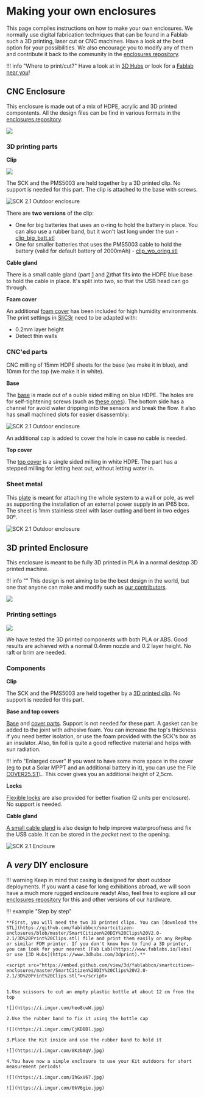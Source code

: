 # Making your own enclosures

This page compiles instructions on how to make your own enclosures. We normally use digital fabrication techniques that can be found in a Fablab  such a 3D printing, laser cut or CNC machines. Have a look at the best option for your possibilities. We also encourage you to modify any of them and contribute it back to the community in the [enclosures repository](https://github.com/fablabbcn/smartcitizen-enclosures/).

!!! info "Where to print/cut?"
    Have a look at in [3D Hubs](https://www.hubs.com/) or look for a [Fablab near you](https://fablabs.io/labs)!

## CNC Enclosure

This enclosure is made out of a mix of HDPE, acrylic and 3D printed compontents. All the design files can be find in various formats in the [enclosures repository](https://github.com/fablabbcn/smartcitizen-enclosures/tree/master/SmartCitizen%20Outdoor%20Cases%20V2.0-2.1/Milled%20HDPE).

![](https://raw.githubusercontent.com/fablabbcn/smartcitizen-enclosures/master/SmartCitizen%20Outdoor%20Cases%20V2.0-2.1/Milled%20HDPE/final_render.png)

### 3D printing parts

**Clip**

![](/assets/images/clip-front.jpg)

The SCK and the PMS5003 are held together by a 3D printed clip. No support is needed for this part. The clip is attached to the base with screws.

<img src="https://live.staticflickr.com/65535/48439505406_c313e7eda3_h.jpg" alt="SCK 2.1 Outdoor enclosure">

There are **two versions** of the clip:

- One for big batteries that uses an o-ring to hold the battery in place. You can also use a rubber band, but it won't last long under the sun - [clip_big_batt.stl](https://github.com/fablabbcn/smartcitizen-enclosures/blob/master/SmartCitizen%20Outdoor%20Cases%20V2.0-2.1/Milled%20HDPE/components/clip_big_batt.stl)
- One for smaller batteries that uses the PMS5003 cable to hold the battery (valid for default battery of 2000mAh) - [clip_wo_oring.stl](https://github.com/fablabbcn/smartcitizen-enclosures/blob/master/SmartCitizen%20Outdoor%20Cases%20V2.0-2.1/Milled%20HDPE/components/clip_no_oring.iges)

**Cable gland**

There is a small cable gland (part [1](https://github.com/fablabbcn/smartcitizen-enclosures/blob/master/SmartCitizen%20Outdoor%20Cases%20V2.0-2.1/Milled%20HDPE/components/CAP1.stl) and [2](https://github.com/fablabbcn/smartcitizen-enclosures/blob/master/SmartCitizen%20Outdoor%20Cases%20V2.0-2.1/Milled%20HDPE/components/CAP2.stl))that fits into the HDPE blue base to hold the cable in place. It's split into two, so that the USB head can go through.

**Foam cover**

An additional [foam cover](https://github.com/fablabbcn/smartcitizen-enclosures/tree/master/SmartCitizen%20Outdoor%20Cases%20V2.0-2.1/Milled%20HDPE/components/CLIP-FOAM.stl) has been included for high humidity environments. The print settings in [SliC3r](https://slic3r.org) need to be adapted with:

- 0.2mm layer height
- Detect thin walls

### CNC'ed parts

CNC milling of 15mm HDPE sheets for the base (we make it in blue), and 10mm for the top (we make it in white).

**Base**

The [base](https://github.com/fablabbcn/smartcitizen-enclosures/blob/master/SmartCitizen%20Outdoor%20Cases%20V2.0-2.1/Milled%20HDPE/components/base.step) is made out of a ouble sided milling on blue HDPE. The holes are for self-tightening screws (such as [these ones](https://www.celofixings.es/tornillos-rosca-plasticos/2834-tornillo-rosca-plastico-cl81z-celoplast-cabeza-alomada-pz.html?ref=4112CL81Z&attr=3861)). The bottom side has a channel for avoid water dripping into the sensors and break the flow. It also has small machined slots for easier disassembly:

<img src="https://live.staticflickr.com/65535/48439649822_7c7b6a8101_h.jpg" alt="SCK 2.1 Outdoor enclosure">

An additional cap is added to cover the hole in case no cable is needed.

**Top cover**

The [top cover](https://github.com/fablabbcn/smartcitizen-enclosures/blob/master/SmartCitizen%20Outdoor%20Cases%20V2.0-2.1/Milled%20HDPE/components/top.step) is a single sided milling in white HDPE. The part has a stepped milling for letting heat out, without letting water in.

### Sheet metal

This [plate](https://github.com/fablabbcn/smartcitizen-enclosures/blob/master/SmartCitizen%20Outdoor%20Cases%20V2.0-2.1/Milled%20HDPE/drawing_metal_sheet.pdf) is meant for attaching the whole system to a wall or pole, as well as supporting the installation of an external power supply in an IP65 box. The sheet is 1mm stainless steel with laser cutting and bent in two edges 90º.

<img src="https://live.staticflickr.com/65535/48439649392_67e981db3b_h.jpg" alt="SCK 2.1 Outdoor enclosure">

## 3D printed Enclosure

This enclosure is meant to be fully 3D printed in PLA in a normal desktop 3D printed machine. 

!!! info ""
    This design is not aiming to be the best design in the world, but one that anyone can make and modify such as [our contributors](https://github.com/fablabbcn/smartcitizen-enclosures/tree/master/Contributed%20Enclosures).

![](https://raw.githubusercontent.com/fablabbcn/smartcitizen-enclosures/master/SmartCitizen%20Outdoor%20Cases%20V2.0-2.1/3D%20Printed%20Prototype/case_render.png)

### Printing settings

![](https://raw.githubusercontent.com/fablabbcn/smartcitizen-enclosures/master/SmartCitizen%20Outdoor%20Cases%20V2.0-2.1/3D%20Printed%20Prototype/printing_base.png)

We have tested the 3D printed components with both PLA or ABS. Good results are achieved with a normal 0.4mm nozzle and 0.2 layer height. No raft or brim are needed.

### Components

**Clip**

The SCK and the PMS5003 are held together by a [3D printed clip](https://github.com/fablabbcn/smartcitizen-enclosures/blob/master/SmartCitizen%20Outdoor%20Cases%20V2.0-2.1/3D%20Printed%20Prototype/components/CLIP.step). No support is needed for this part. 

**Base and top covers**

[Base](https://github.com/fablabbcn/smartcitizen-enclosures/blob/master/SmartCitizen%20Outdoor%20Cases%20V2.0-2.1/3D%20Printed%20Prototype/components/BASE.step) and [cover parts](https://github.com/fablabbcn/smartcitizen-enclosures/blob/master/SmartCitizen%20Outdoor%20Cases%20V2.0-2.1/3D%20Printed%20Prototype/components/COVER.step). Support is not needed for these part. A gasket can be added to the joint with adhesive foam. You can increase the top's thickness if you need better isolation, or use the foam provided with the SCK's box as an insulator. Also, tin foil is quite a good reflective material and helps with sun radiation.

!!! info "Enlarged cover"
    If you want to have some more space in the cover (eg to put a Solar MPPT and an additional battery in it), you can use the File [COVER25.ST](https://github.com/fablabbcn/smartcitizen-enclosures/blob/master/SmartCitizen%20Outdoor%20Cases%20V2.0-2.1/3D%20Printed%20Prototype/components/COVER25.STL)L. This cover gives you an additional height of 2,5cm.

**Locks**

[Flexible locks](https://github.com/fablabbcn/smartcitizen-enclosures/blob/master/SmartCitizen%20Outdoor%20Cases%20V2.0-2.1/3D%20Printed%20Prototype/components/LOCK.step) are also provided for better fixation (2 units per enclosure). No support is needed. 

**Cable gland**

[A small cable gland](https://github.com/fablabbcn/smartcitizen-enclosures/blob/master/SmartCitizen%20Outdoor%20Cases%20V2.0-2.1/3D%20Printed%20Prototype/components/CABLEGLAND.step) is also design to help improve waterproofness and fix the USB cable. It can be stored in the _pocket_ next to the opening.

<img src="https://live.staticflickr.com/65535/48080247068_3acf857e7b_h.jpg" alt="SCK 2.1 Encloure">

## A _very_ DIY enclosure

!!! warning
    Keep in mind that casing is designed for short outdoor deployments. If you want a case for long exhibitions abroad, we will soon have a much more rugged enclosure ready! Also, feel free to explore all our [enclosures repository](https://github.com/fablabbcn/smartcitizen-enclosures) for this and other versions of our hardware.

!!! example "Step by step"

    **First, you will need the two 3D printed clips. You can [download the STL](https://github.com/fablabbcn/smartcitizen-enclosures/blob/master/SmartCitizen%20DIY%20Clips%20V2.0-2.1/3D%20Print%20Clips.stl) file and print them easily on any RepRap or similar FDM printer. If you don't know how to find a 3D printer, you can look for your nearest [Fab Lab](https://www.fablabs.io/labs) or use [3D Hubs](https://www.3dhubs.com/3dprint).**

    <script src="https://embed.github.com/view/3d/fablabbcn/smartcitizen-enclosures/master/SmartCitizen%20DIY%20Clips%20V2.0-2.1/3D%20Print%20Clips.stl"></script>


    1.Use scissors to cut an empty plastic bottle at about 12 cm from the top

    ![](https://i.imgur.com/heo8cwW.jpg)

    2.Use the rubber band to fix it using the bottle cap

    ![](https://i.imgur.com/CjKDBBl.jpg)

    3.Place the Kit inside and use the rubber band to hold it

    ![](https://i.imgur.com/8KzbAqV.jpg)

    4.You have now a simple enclosure to use your Kit outdoors for short measurement periods!

    ![](https://i.imgur.com/IhGxV67.jpg)

    ![](https://i.imgur.com/0kV6gie.jpg)
